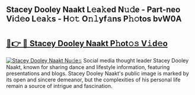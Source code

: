 ## Stacey Dooley Naakt L𝚎a𝚔ed N𝚞𝚍e - Part-neo Vi𝚍𝚎o L𝚎a𝚔s - H𝚘𝚝 O𝚗𝚕yf𝚊ns P𝚑𝚘tos bvW0A

# <h2><a href="http://kfanqu1.oniu.top/?m=Stacey+Dooley+Naakt">🔗👉 🔴 Stacey Dooley Naakt P𝚑ot𝚘𝚜 V𝚒d𝚎o</a></h2>

[![Stacey Dooley Naakt Nu𝚍e𝚜](https://i.imgur.com/0qMVB7G.gif)](http://kfanqu1.oniu.top/?m=Stacey+Dooley+Naakt)
Social media thought leader Stacey Dooley Naakt, known for sharing dance and lifestyle information, featuring presentations and blogs. Stacey Dooley Naakt's public image is marked by its open and sincere demeanor, but the complexities of his personal life remain a source of intrigue and fascination.  
